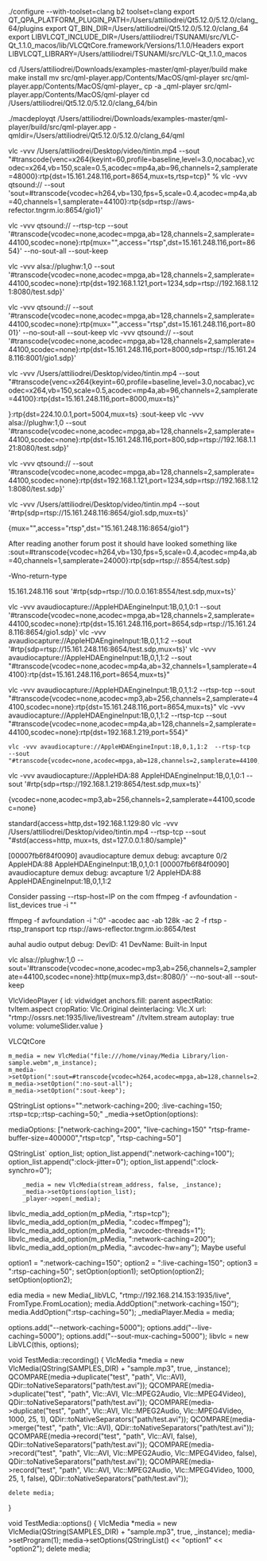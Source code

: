 ./configure --with-toolset=clang
b2 toolset=clang
export QT_QPA_PLATFORM_PLUGIN_PATH=/Users/attiliodrei/Qt5.12.0/5.12.0/clang_64/plugins 
export QT_BIN_DIR=/Users/attiliodrei/Qt5.12.0/5.12.0/clang_64 
export LIBVLCQT_INCLUDE_DIR=/Users/attiliodrei/TSUNAMI/src/VLC-Qt_1.1.0_macos/lib/VLCQtCore.framework/Versions/1.1.0/Headers 
export LIBVLCQT_LIBRARY=/Users/attiliodrei/TSUNAMI/src/VLC-Qt_1.1.0_macos                                                    

cd /Users/attiliodrei/Downloads/examples-master/qml-player/build
make 
make install
mv  src/qml-player.app/Contents/MacOS/qml-player src/qml-player.app/Contents/MacOS/qml-player_
cp  -a _qml-player src/qml-player.app/Contents/MacOS/qml-player
cd /Users/attiliodrei/Qt5.12.0/5.12.0/clang_64/bin
                                                                     
./macdeployqt /Users/attiliodrei/Downloads/examples-master/qml-player/build/src/qml-player.app -qmldir=/Users/attiliodrei/Qt5.12.0/5.12.0/clang_64/qml



 
vlc -vvv /Users/attiliodrei/Desktop/video/tintin.mp4  --sout "#transcode{venc=x264{keyint=60,profile=baseline,level=3.0,nocabac},vcodec=x264,vb=150,scale=0.5,acodec=mp4a,ab=96,channels=2,samplerate=48000}:rtp{dst=15.161.248.116,port=8654,mux=ts,rtsp=tcp}"
%
 vlc -vvv qtsound:// --sout 'sout=#transcode{vcodec=h264,vb=130,fps=5,scale=0.4,acodec=mp4a,ab=40,channels=1,samplerate=44100}:rtp{sdp=rtsp://aws-refector.tngrm.io:8654/gio1}' 

vlc -vvv qtsound://  --rtsp-tcp --sout '#transcode{vcodec=none,acodec=mpga,ab=128,channels=2,samplerate=44100,scodec=none}:rtp{mux="",access="rtsp",dst=15.161.248.116,port=8654}' --no-sout-all --sout-keep


vlc -vvv alsa://plughw:1,0 --sout '#transcode{vcodec=none,acodec=mpga,ab=128,channels=2,samplerate=44100,scodec=none}:rtp{dst=192.168.1.121,port=1234,sdp=rtsp://192.168.1.121:8080/test.sdp}'

vlc -vvv qtsound:// --sout '#transcode{vcodec=none,acodec=mpga,ab=128,channels=2,samplerate=44100,scodec=none}:rtp{mux="",access="rtsp",dst=15.161.248.116,port=8001}' --no-sout-all --sout-keep
vlc -vvv qtsound:// --sout '#transcode{vcodec=none,acodec=mpga,ab=128,channels=2,samplerate=44100,scodec=none}:rtp{dst=15.161.248.116,port=8000,sdp=rtsp://15.161.248.116:8001/gio1.sdp}'

 vlc -vvv  /Users/attiliodrei/Desktop/video/tintin.mp4 --sout "#transcode{venc=x264{keyint=60,profile=baseline,level=3.0,nocabac},vcodec=x264,vb=150,scale=0.5,acodec=mp4a,ab=96,channels=2,samplerate=44100}:rtp{dst=15.161.248.116,port=8000,mux=ts}"

}:rtp{dst=224.10.0.1,port=5004,mux=ts} :sout-keep 
vlc -vvv alsa://plughw:1,0 --sout '#transcode{vcodec=none,acodec=mpga,ab=128,channels=2,samplerate=44100,scodec=none}:rtp{dst=15.161.248.116,port=800,sdp=rtsp://192.168.1.121:8080/test.sdp}'

vlc -vvv qtsound:// --sout '#transcode{vcodec=none,acodec=mpga,ab=128,channels=2,samplerate=44100,scodec=none}:rtp{dst=192.168.1.121,port=1234,sdp=rtsp://192.168.1.121:8080/test.sdp}'

vlc -vvv  /Users/attiliodrei/Desktop/video/tintin.mp4  --sout '#rtp{sdp=rtsp://15.161.248.116:8654/gio1.sdp,mux=ts}'

{mux="",access="rtsp",dst="15.161.248.116:8654/gio1"}

 After reading another forum post it should have looked something like :sout=#transcode{vcodec=h264,vb=130,fps=5,scale=0.4,acodec=mp4a,ab=40,channels=1,samplerate=24000}:rtp{sdp=rtsp://:8554/test.sdp}
 
 -Wno-return-type
 
 15.161.248.116
 sout '#rtp{sdp=rtsp://10.0.0.161:8554/test.sdp,mux=ts}'
 
  vlc -vvv avaudiocapture://AppleHDAEngineInput:1B,0,1,0:1 --sout '#transcode{vcodec=none,acodec=mpga,ab=128,channels=2,samplerate=44100,scodec=none}:rtp{dst=15.161.248.116,port=8654,sdp=rtsp://15.161.248.116:8654/gio1.sdp}'
  vlc -vvv avaudiocapture://AppleHDAEngineInput:1B,0,1,1:2 --sout '#rtp{sdp=rtsp://15.161.248.116:8654/test.sdp,mux=ts}'
  vlc -vvv avaudiocapture://AppleHDAEngineInput:1B,0,1,1:2  --sout "#transcode{vcodec=none,acodec=mp4a,ab=32,channels=1,samplerate=44100}:rtp{dst=15.161.248.116,port=8654,mux=ts}"
 
   vlc -vvv avaudiocapture://AppleHDAEngineInput:1B,0,1,1:2  --rtsp-tcp  --sout "#transcode{vcodec=none,acodec=mp3,ab=256,channels=2,samplerate=44100,scodec=none}:rtp{dst=15.161.248.116,port=8654,mux=ts}"
   vlc -vvv avaudiocapture://AppleHDAEngineInput:1B,0,1,1:2  --rtsp-tcp  --sout "#transcode{vcodec=none,acodec=mp4a,ab=128,channels=2,samplerate=44100,scodec=none}:rtp{dst=192.168.1.219,port=554}"

    vlc -vvv avaudiocapture://AppleHDAEngineInput:1B,0,1,1:2  --rtsp-tcp  --sout "#transcode{vcodec=none,acodec=mpga,ab=128,channels=2,samplerate=44100,scodec=none}
 
   vlc -vvv avaudiocapture://AppleHDA:88 AppleHDAEngineInput:1B,0,1,0:1 --sout '#rtp{sdp=rtsp://192.168.1.219:8654/test.sdp,mux=ts}'
 
 {vcodec=none,acodec=mp3,ab=256,channels=2,samplerate=44100,scodec=none}
 
 standard{access=http,dst=192.168.1.129:80
  vlc -vvv       /Users/attiliodrei/Desktop/video/tintin.mp4  --rtsp-tcp  --sout "#std{access=http, mux=ts, dst=127.0.0.1:80/sample}"
  
[00007fb6f84f0090] avaudiocapture demux debug: avcapture 0/2 AppleHDA:88 AppleHDAEngineInput:1B,0,1,0:1
[00007fb6f84f0090] avaudiocapture demux debug: avcapture 1/2 AppleHDA:88 AppleHDAEngineInput:1B,0,1,1:2

 Consider passing --rtsp-host=IP on the com
ffmpeg -f avfoundation -list_devices true -i ""

ffmpeg -f avfoundation -i ":0" -acodec aac -ab 128k -ac 2  -f rtsp -rtsp_transport tcp rtsp://aws-reflector.tngrm.io:8654/test



auhal audio output debug: DevID: 41 DevName: Built-in Input

vlc alsa://plughw:1,0 --sout='#transcode{vcodec=none,acodec=mp3,ab=256,channels=2,samplerate=44100,scodec=none}:http{mux=mp3,dst=:8080/}' --no-sout-all --sout-keep






 
VlcVideoPlayer {
            id: vidwidget
            anchors.fill: parent
            aspectRatio: tvItem.aspect
            cropRatio: Vlc.Original
            deinterlacing: Vlc.X
            url: "rtmp://ossrs.net:1935/live/livestream" //tvItem.stream
            autoplay: true
            volume: volumeSlider.value
        }



VLCQtCore

    m_media = new VlcMedia("file:///home/vinay/Media Library/lion-sample.webm",m_instance);
    m_media->setOption(":sout=#transcode{vcodec=h264,acodec=mpga,ab=128,channels=2,samplerate=44100,scodec=none}:udp{dst=127.0.0.1:1234}");
    m_media->setOption(":no-sout-all");
    m_media->setOption(":sout-keep");
    


QStringList options="":network-caching=200; :live-caching=150; :rtsp=tcp;:rtsp-caching=50;"
_media->setOption(options):

mediaOptions: ["network-caching=200", "live-caching=150" "rtsp-frame-buffer-size=400000","rtsp=tcp", "rtsp-caching=50"]


QStringList` option_list;
        option_list.append(":network-caching=100");
        option_list.append(":clock-jitter=0");
        option_list.append(":clock-synchro=0");

        _media = new VlcMedia(stream_address, false, _instance);
        _media->setOptions(option_list);
        _player->open(_media);
        
        
libvlc_media_add_option(m_pMedia, ":rtsp=tcp");
libvlc_media_add_option(m_pMedia, ":codec=ffmpeg");
libvlc_media_add_option(m_pMedia, ":avcodec-threads=1");
libvlc_media_add_option(m_pMedia, ":network-caching=200");
libvlc_media_add_option(m_pMedia, ":avcodec-hw=any");    Maybe useful       


   option1 = ":network-caching=150";
    option2 = ":live-caching=150";
    option3 = ":rtsp-caching=50";
    setOption(option1);
    setOption(option2);
    setOption(option2);


edia media = new Media(_libVLC, "rtmp://192.168.214.153:1935/live", FromType.FromLocation); media.AddOption(":network-caching=150"); media.AddOption(":rtsp-caching=50"); _mediaPlayer.Media = media;


options.add("--network-caching=5000");
options.add("--live-caching=5000");
options.add("--sout-mux-caching=5000");
libvlc = new LibVLC(this, options);

void TestMedia::recording()
{
    VlcMedia *media = new VlcMedia(QString(SAMPLES_DIR) + "sample.mp3", true, _instance);
    QCOMPARE(media->duplicate("test", "path", Vlc::AVI), QDir::toNativeSeparators("path/test.avi"));
    QCOMPARE(media->duplicate("test", "path", Vlc::AVI, Vlc::MPEG2Audio, Vlc::MPEG4Video), QDir::toNativeSeparators("path/test.avi"));
    QCOMPARE(media->duplicate("test", "path", Vlc::AVI, Vlc::MPEG2Audio, Vlc::MPEG4Video, 1000, 25, 1), QDir::toNativeSeparators("path/test.avi"));
    QCOMPARE(media->merge("test", "path", Vlc::AVI), QDir::toNativeSeparators("path/test.avi"));
    QCOMPARE(media->record("test", "path", Vlc::AVI, false), QDir::toNativeSeparators("path/test.avi"));
    QCOMPARE(media->record("test", "path", Vlc::AVI, Vlc::MPEG2Audio, Vlc::MPEG4Video, false), QDir::toNativeSeparators("path/test.avi"));
    QCOMPARE(media->record("test", "path", Vlc::AVI, Vlc::MPEG2Audio, Vlc::MPEG4Video, 1000, 25, 1, false), QDir::toNativeSeparators("path/test.avi"));

    delete media;
}

void TestMedia::options()
{
    VlcMedia *media = new VlcMedia(QString(SAMPLES_DIR) + "sample.mp3", true, _instance);
    media->setProgram(1);
    media->setOptions(QStringList() << "option1"
                                    << "option2");
    delete media;



